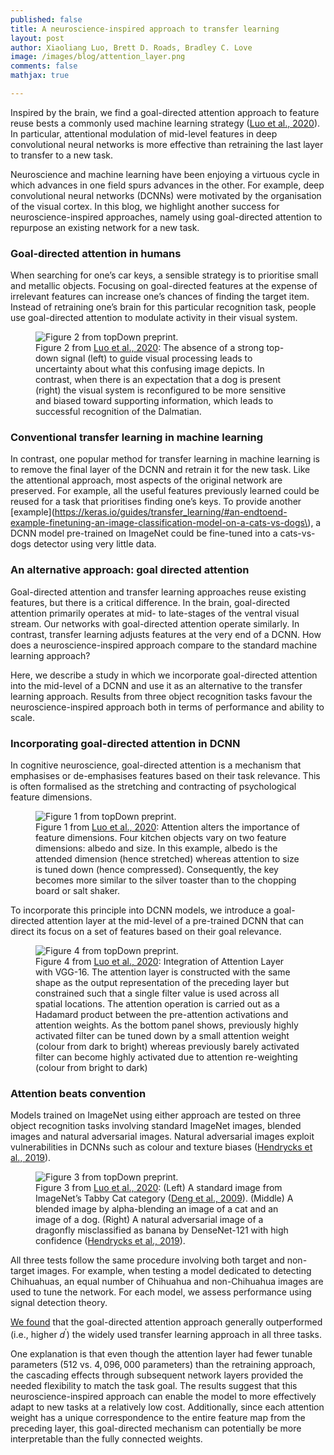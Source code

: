```yaml
---
published: false
title: A neuroscience-inspired approach to transfer learning
layout: post
author: Xiaoliang Luo, Brett D. Roads, Bradley C. Love
image: /images/blog/attention_layer.png
comments: false
mathjax: true

---
```


Inspired by the brain, we find a goal-directed attention approach to feature reuse bests a commonly used machine learning strategy (<a href="https://arxiv.org/abs/2002.02342">Luo et al., 2020</a>). In particular, attentional modulation of mid-level features in deep convolutional neural networks is more effective than retraining the last layer to transfer to a new task.

Neuroscience and machine learning have been enjoying a virtuous cycle in which advances in one field spurs advances in the other. For example, deep convolutional neural networks (DCNNs) were motivated by the organisation of the visual cortex. In this blog, we highlight another success for neuroscience-inspired approaches, namely using goal-directed attention to repurpose an existing network for a new task.

### Goal-directed attention in humans
When searching for one’s car keys, a sensible strategy is to prioritise small and metallic objects. Focusing on goal-directed features at the expense of irrelevant features can increase one’s chances of finding the target item. Instead of retraining one’s brain for this particular recognition task, people use goal-directed attention to modulate activity in their visual system.

<figure class="fig">
<img src="{{ site.baseurl }}/images/blog/topDownAttention3.png" title="Figure 2 from topDown preprint." class="u-max-full-width centered">
<figcaption>
  <div class="inner-caption centered">
  Figure 2 from <a href="https://arxiv.org/abs/2002.02342">Luo et al., 2020</a>: The absence of a strong top-down signal (left) to guide visual processing leads to uncertainty about what this confusing image depicts. In contrast, when there is an expectation that a dog is present (right) the visual system is reconfigured to be more sensitive and biased toward supporting information, which leads to successful recognition of the Dalmatian.
</div>
</figcaption>
</figure>

### Conventional transfer learning in machine learning
In contrast, one popular method for transfer learning in machine learning is to remove the final layer of the DCNN and retrain it for the new task. Like the attentional approach, most aspects of the original network are preserved. For example, all the useful features previously learned could be reused for a task that prioritises finding one’s keys. To provide another [example](https://keras.io/guides/transfer_learning/#an-endtoend-example-finetuning-an-image-classification-model-on-a-cats-vs-dogs\), a DCNN model pre-trained on ImageNet could be fine-tuned into a cats-vs-dogs detector using very little data.


### An alternative approach: goal directed attention
Goal-directed attention and transfer learning approaches reuse existing features, but there is a critical difference. In the brain, goal-directed attention primarily operates at mid- to late-stages of the ventral visual stream. Our networks with goal-directed attention operate similarly. In contrast, transfer learning adjusts features at the very end of a DCNN. How does a neuroscience-inspired approach compare to the standard machine learning approach?

Here, we describe a study in which we incorporate goal-directed attention into the mid-level of a DCNN and use it as an alternative to the transfer learning approach. Results from three object recognition tasks favour the neuroscience-inspired approach both in terms of performance and ability to scale.

### Incorporating goal-directed attention in DCNN
In cognitive neuroscience, goal-directed attention is a mechanism that emphasises or de-emphasises features based on their task relevance. This is often formalised as the stretching and contracting of psychological feature dimensions.

<figure class="fig">
<img src="{{ site.baseurl }}/images/blog/size_albedo_intro.png" title="Figure 1 from topDown preprint." class="u-max-full-width centered">
<figcaption>
  <div class="inner-caption centered">
  Figure 1 from <a href="https://arxiv.org/abs/2002.02342">Luo et al., 2020</a>: Attention alters the importance of feature dimensions. Four kitchen objects vary on two feature dimensions: albedo and size. In this example, albedo is the attended dimension (hence stretched) whereas attention to size is tuned down (hence compressed). Consequently, the key becomes more similar to the silver toaster than to the chopping board or salt shaker.
</div>
</figcaption>
</figure>

To incorporate this principle into DCNN models, we introduce a goal-directed attention layer at the mid-level of a pre-trained DCNN that can direct its focus on a set of features based on their goal relevance.

<figure class="fig">
<img src="{{ site.baseurl }}/images/blog/attention_layer.png" title="Figure 4 from topDown preprint." class="u-max-full-width centered">
<figcaption>
  <div class="inner-caption centered">
  Figure 4 from <a href="https://arxiv.org/abs/2002.02342">Luo et al., 2020</a>: Integration of Attention Layer with VGG-16. The attention layer is constructed with the same shape as the output representation of the preceding layer but constrained such that a single filter value is used across all spatial locations. The attention operation is carried out as a Hadamard product between the pre-attention activations and attention weights. As the bottom panel shows, previously highly activated filter can be tuned down by a small attention weight (colour from dark to bright) whereas previously barely activated filter can become highly activated due to attention re-weighting (colour from bright to dark)
</div>
</figcaption>
</figure>

### Attention beats convention
Models trained on ImageNet using either approach are tested on three object recognition tasks involving standard ImageNet images, blended images and natural adversarial images. Natural adversarial images exploit vulnerabilities in DCNNs such as colour and texture biases ([Hendrycks et al., 2019](https://arxiv.org/pdf/1907.07174.pdf)).

<figure class="fig">
<img src="{{ site.baseurl }}/images/blog/eg_intro.png" title="Figure 3 from topDown preprint." class="u-max-full-width centered">
<figcaption>
  <div class="inner-caption centered">
  Figure 3 from <a href="https://arxiv.org/abs/2002.02342">Luo et al., 2020</a>: (Left) A standard image from ImageNet’s Tabby Cat category (<a href="http://www.image-net.org/papers/imagenet_cvpr09.pdf">Deng et al., 2009</a>). (Middle) A blended image by alpha-blending an image of a cat and an image of a dog. (Right) A natural adversarial image of a dragonfly misclassified as banana by DenseNet-121 with high confidence (<a href="https://arxiv.org/pdf/1907.07174.pdf">Hendrycks et al., 2019</a>).

</div>
</figcaption>
</figure>

All three tests follow the same procedure involving both target and non-target images. For example, when testing a model dedicated to detecting Chihuahuas, an equal number of Chihuahua and non-Chihuahua images are used to tune the network. For each model, we assess performance using signal detection theory.

[We found](https://arxiv.org/abs/2002.02342) that the goal-directed attention approach generally outperformed (i.e., higher $d^\prime$) the widely used transfer learning approach in all three tasks.

One explanation is that even though the attention layer had fewer tunable parameters ($512$ vs. $4,096,000$ parameters) than the retraining approach, the cascading effects through subsequent network layers provided the needed flexibility to match the task goal. The results suggest that this neuroscience-inspired approach can enable the model to more effectively adapt to new tasks at a relatively low cost. Additionally, since each attention weight has a unique correspondence to the entire feature map from the preceding layer, this goal-directed mechanism can potentially be more interpretable than the fully connected weights. 





